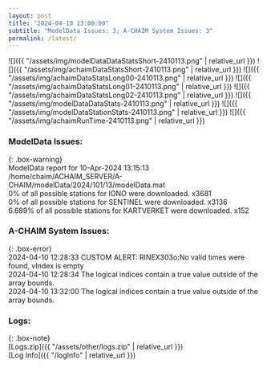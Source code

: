 ```yaml
---
layout: post
title: "2024-04-10 13:00:00"
subtitle: "ModelData Issues: 3; A-CHAIM System Issues: 3"
permalink: /latest/
---
```


![]({{ "/assets/img/modelDataDataStatsShort-2410113.png" | relative_url }})
![]({{ "/assets/img/achaimDataStatsShort-2410113.png" | relative_url }})
![]({{ "/assets/img/achaimDataStatsLong00-2410113.png" | relative_url }})
![]({{ "/assets/img/achaimDataStatsLong01-2410113.png" | relative_url }})
![]({{ "/assets/img/achaimDataStatsLong02-2410113.png" | relative_url }})
![]({{ "/assets/img/modelDataDataStats-2410113.png" | relative_url }})
![]({{ "/assets/img/modelDataStationStats-2410113.png" | relative_url }})
![]({{ "/assets/img/achaimRunTime-2410113.png" | relative_url }})


### ModelData Issues:  
  
{: .box-warning}  
 ModelData report for 10-Apr-2024 13:15:13   
 /home/chaim/ACHAIM_SERVER/A-CHAIM/modelData/2024/101/13/modelData.mat   
 0% of all possible stations for IONO were downloaded. x3681   
 0% of all possible stations for SENTINEL were downloaded. x3136   
 6.689% of all possible stations for KARTVERKET were downloaded. x152   
  
### A-CHAIM System Issues:  
  
{: .box-error}  
2024-04-10 12:28:33 CUSTOM ALERT: RINEX303o:No valid times were found, vIndex is empty  
2024-04-10 12:28:34 The logical indices contain a true value outside of the array bounds.  
2024-04-10 13:32:00 The logical indices contain a true value outside of the array bounds.  

### Logs:  
  
{: .box-note}  
[Logs.zip]({{ "/assets/other/logs.zip" | relative_url }})  
[Log Info]({{ "/logInfo" | relative_url }})  
